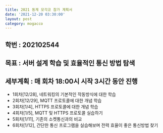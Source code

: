 ```yaml
---
title: 2021 동계 모각코 참가 계획서
date: '2021-12-20 03:30:00'
layout: post
category: mogacco
---
```


## 학번 : 202102544
## 목표 : 서버 설계 학습 및 효율적인 통신 방법 탐색 

## 세부계획 : 매 회차 18:00시 시작 3시간 동안 진행 
*  1회차[12/28], 네트워킹의 기본적인 작동방식에 대한 학습
*  2회차[12/29], MQTT 프로토콜에 대한 개념 학습
*  3회차[1/4], HTTPS 프로토콜에 대한 개념 학습
*  4회차[1/5], MQTT 및 HTTPS 프로토콜 실습하기
*  5회차[1/11], 기존의 소켓통신과의 비교
*  6회차[1/12], 간단한 통신 프로그램을 실습해보며 전력 효율이 좋은 통신방법 찾기
